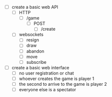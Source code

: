 
- [ ] create a basic web API
  - [ ] HTTP
    - [ ] /game
      - [ ] POST
         - [ ] /create
  - [ ] websockets
     - [ ] resign
     - [ ] draw
     - [ ] abandon
     - [ ] move
     - [ ] subscribe

- [ ] create a basic web interface
  - [ ] no user registration or chat
  - [ ] whoever creates the game is player 1
  - [ ] the second to arrive to the game is player 2
  - [ ] everyone else is a spectator
